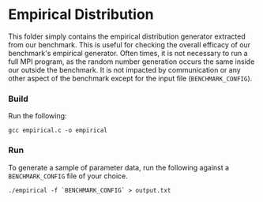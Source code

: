 # Empirical Distribution

This folder simply contains the empirical distribution generator extracted from our benchmark.
This is useful for checking the overall efficacy of our benchmark's empirical generator.
Often times, it is not necessary to run a full MPI program, as the random number generation occurs the same inside our outside the benchmark.
It is not impacted by communication or any other aspect of the benchmark except for the input file (`BENCHMARK_CONFIG`).

### Build
Run the following:

```
gcc empirical.c -o empirical
```

### Run
To generate a sample of parameter data, run the following against a `BENCHMARK_CONFIG` file of your choice.

```
./empirical -f `BENCHMARK_CONFIG` > output.txt
```
